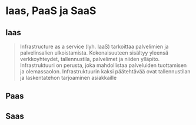 # Iaas, PaaS ja SaaS
## Iaas
> Infrastructure as a service (lyh. IaaS) tarkoittaa palvelimien ja palvelinsalien ulkoistamista. Kokonaisuuteen sisältyy yleensä verkkoyhteydet, tallennustila, palvelimet ja niiden ylläpito. Infrastruktuuri on perusta, joka mahdollistaa palveluiden tuottamisen ja olemassaolon. Infrastruktuurin kaksi päätehtävää ovat tallennustilan ja laskentatehon tarjoaminen asiakkaille

## Paas


## Saas

